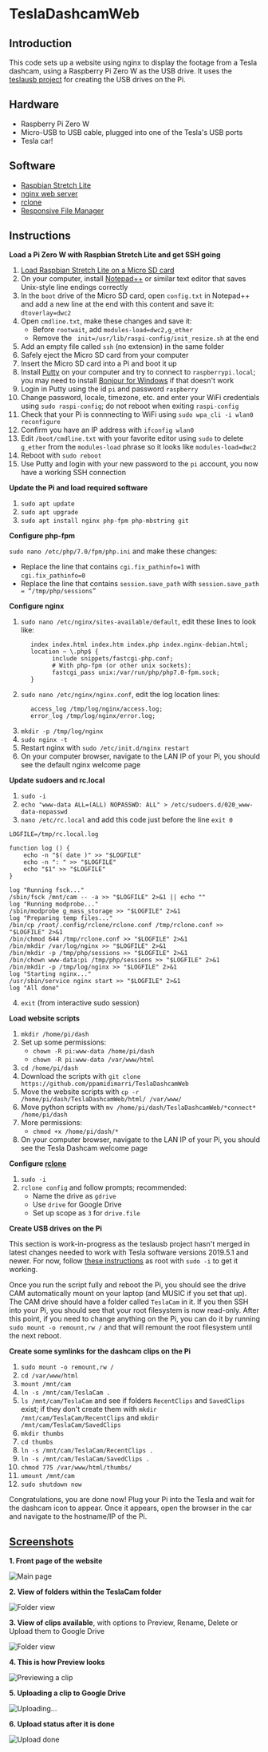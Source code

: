 # TeslaDashcamWeb

## Introduction
This code sets up a website using nginx to display the footage from a Tesla dashcam, using a Raspberry Pi Zero W as the USB drive. It uses the [teslausb project](https://github.com/cimryan/teslausb) for creating the USB drives on the Pi. 

## Hardware
* Raspberry Pi Zero W
* Micro-USB to USB cable, plugged into one of the Tesla's USB ports
* Tesla car!

## Software
* [Raspbian Stretch Lite](https://downloads.raspberrypi.org/raspbian_lite_latest)
* [nginx web server](https://www.nginx.com/resources/wiki/)
* [rclone](https://rclone.org/)
* [Responsive File Manager](https://www.responsivefilemanager.com/)

## Instructions

**Load a Pi Zero W with Raspbian Stretch Lite and get SSH going**

1. [Load Raspbian Stretch Lite on a Micro SD card](https://projects.raspberrypi.org/en/projects/raspberry-pi-setting-up)
2. On your computer, install [Notepad++](https://notepad-plus-plus.org/) or similar text editor that saves Unix-style line endings correctly
3. In the `boot` drive of the Micro SD card, open `config.txt` in Notepad++ and add a new line at the end with this content and save it: `dtoverlay=dwc2`
4. Open `cmdline.txt`, make these changes and save it:
      * Before `rootwait`, add `modules-load=dwc2,g_ether `
      * Remove the ` init=/usr/lib/raspi-config/init_resize.sh` at the end
5. Add an empty file called `ssh` (no extension) in the same folder
6. Safely eject the Micro SD card from your computer
7. Insert the Micro SD card into a Pi and boot it up 
8. Install [Putty](https://www.putty.org/) on your computer and try to connect to `raspberrypi.local`; you may need to install [Bonjour for Windows](https://support.apple.com/downloads/bonjour_for_windows) if that doesn't work
9. Login in Putty using the id `pi` and password `raspberry`
10. Change password, locale, timezone, etc. and enter your WiFi credentials using `sudo raspi-config`; do not reboot when exiting `raspi-config`
11. Check that your Pi is connnecting to WiFi using `sudo wpa_cli -i wlan0 reconfigure`
12. Confirm you have an IP address with `ifconfig wlan0`
13. Edit `/boot/cmdline.txt` with your favorite editor using `sudo` to delete `g_ether` from the `modules-load` phrase so it looks like `modules-load=dwc2`
14. Reboot with `sudo reboot`
15. Use Putty and login with your new password to the `pi` account, you now have a working SSH connection

**Update the Pi and load required software**

1. `sudo apt update`
2. `sudo apt upgrade`
3. `sudo apt install nginx php-fpm php-mbstring git`

**Configure php-fpm**

`sudo nano /etc/php/7.0/fpm/php.ini` and make these changes:
* Replace the line that contains `cgi.fix_pathinfo=1` with `cgi.fix_pathinfo=0`
* Replace the line that contains `session.save_path` with `session.save_path = “/tmp/php/sessions”`

**Configure nginx**

1. `sudo nano /etc/nginx/sites-available/default`, edit these lines to look like:
```
      index index.html index.htm index.php index.nginx-debian.html;
      location ~ \.php$ {
            include snippets/fastcgi-php.conf;
            # With php-fpm (or other unix sockets):
            fastcgi_pass unix:/var/run/php/php7.0-fpm.sock;
      }
 ```

2. `sudo nano /etc/nginx/nginx.conf`, edit the log location lines:
```
      access_log /tmp/log/nginx/access.log;
      error_log /tmp/log/nginx/error.log;	
```
3. `mkdir -p /tmp/log/nginx`
4. `sudo nginx -t`
5. Restart nginx with `sudo /etc/init.d/nginx restart` 
6. On your computer browser, navigate to the LAN IP of your Pi, you should see the default nginx welcome page 

**Update sudoers and rc.local**

1. `sudo -i` 
2. `echo "www-data ALL=(ALL) NOPASSWD: ALL" > /etc/sudoers.d/020_www-data-nopasswd`
3. `nano /etc/rc.local` and add this code just before the line `exit 0`
```
LOGFILE=/tmp/rc.local.log

function log () {
	echo -n "$( date )" >> "$LOGFILE"
	echo -n ": " >> "$LOGFILE"
	echo "$1" >> "$LOGFILE"
}

log "Running fsck..."
/sbin/fsck /mnt/cam -- -a >> "$LOGFILE" 2>&1 || echo ""
log "Running modprobe..."
/sbin/modprobe g_mass_storage >> "$LOGFILE" 2>&1
log "Preparing temp files..."
/bin/cp /root/.config/rclone/rclone.conf /tmp/rclone.conf >> "$LOGFILE" 2>&1
/bin/chmod 644 /tmp/rclone.conf >> "$LOGFILE" 2>&1
/bin/mkdir /var/log/nginx >> "$LOGFILE" 2>&1
/bin/mkdir -p /tmp/php/sessions >> "$LOGFILE" 2>&1
/bin/chown www-data:pi /tmp/php/sessions >> "$LOGFILE" 2>&1
/bin/mkdir -p /tmp/log/nginx >> "$LOGFILE" 2>&1
log "Starting nginx..."
/usr/sbin/service nginx start >> "$LOGFILE" 2>&1
log "All done"
```
4. `exit` (from interactive sudo session)

**Load website scripts**

1. `mkdir /home/pi/dash`
2. Set up some permissions:
      * `chown -R pi:www-data /home/pi/dash`
      * `chown -R pi:www-data /var/www/html`
3. `cd /home/pi/dash`
4. Download the scripts with `git clone https://github.com/ppamidimarri/TeslaDashcamWeb`
5. Move the website scripts with `cp -r /home/pi/dash/TeslaDashcamWeb/html/ /var/www/`
6. Move python scripts with `mv /home/pi/dash/TeslaDashcamWeb/*connect* /home/pi/dash`
7. More permissions:
      * `chmod +x /home/pi/dash/*`
8. On your computer browser, navigate to the LAN IP of your Pi, you should see the Tesla Dashcam welcome page

**Configure [rclone](https://rclone.org/)**

1. `sudo -i`
2. `rclone config` and follow prompts; recommended:
     * Name the drive as `gdrive`
     * Use `drive` for Google Drive
     * Set up scope as `3` for `drive.file`

**Create USB drives on the Pi**

This section is work-in-progress as the teslausb project hasn't merged in latest changes needed to work with Tesla software versions 2019.5.1 and newer. For now, follow [these instructions](https://github.com/cimryan/teslausb/issues/119#issuecomment-473346734) as root with `sudo -i` to get it working. 

Once you run the script fully and reboot the Pi, you should see the drive CAM automatically mount on your laptop (and MUSIC if you set that up). The CAM drive should have a folder called `TeslaCam` in it. If you then SSH into your Pi, you should see that your root filesystem is now read-only. After this point, if you need to change anything on the Pi, you can do it by running `sudo mount -o remount,rw /` and that will remount the root filesystem until the next reboot. 

**Create some symlinks for the dashcam clips on the Pi**

1. `sudo mount -o remount,rw /`
2. `cd /var/www/html`
3. `mount /mnt/cam`
3. `ln -s /mnt/cam/TeslaCam .`
4. `ls /mnt/cam/TeslaCam` and see if folders `RecentClips` and `SavedClips` exist; if they don't create them with `mkdir /mnt/cam/TeslaCam/RecentClips` and `mkdir /mnt/cam/TeslaCam/SavedClips`
4. `mkdir thumbs`
5. `cd thumbs`
6. `ln -s /mnt/cam/TeslaCam/RecentClips .` 
7. `ln -s /mnt/cam/TeslaCam/SavedClips .` 
4. `chmod 775 /var/www/html/thumbs/`
8. `umount /mnt/cam`
9. `sudo shutdown now`

Congratulations, you are done now! Plug your Pi into the Tesla and wait for the dashcam icon to appear. Once it appears, open the browser in the car and navigate to the hostname/IP of the Pi. 

## [Screenshots](https://imgur.com/a/JcjnGYA)

**1. Front page of the website**

![Main page](https://i.imgur.com/3kkqZfe.png)

**2. View of folders within the TeslaCam folder**

![Folder view](https://i.imgur.com/0Jm7qqu.png)

**3. View of clips available**, with options to Preview, Rename, Delete or Upload them to Google Drive

![Folder view](https://i.imgur.com/3UusX2P.png)

**4. This is how Preview looks**

![Previewing a clip](https://i.imgur.com/hhtgNjC.png)

**5. Uploading a clip to Google Drive**

![Uploading...](https://i.imgur.com/um2Pbmr.png)

**6. Upload status after it is done**

![Upload done](https://i.imgur.com/O0NRdr8.png)
